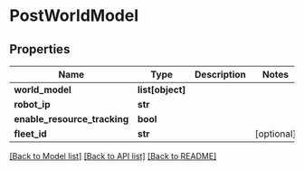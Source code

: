 # PostWorldModel

## Properties
Name | Type | Description | Notes
------------ | ------------- | ------------- | -------------
**world_model** | **list[object]** |  | 
**robot_ip** | **str** |  | 
**enable_resource_tracking** | **bool** |  | 
**fleet_id** | **str** |  | [optional] 

[[Back to Model list]](../README.md#documentation-for-models) [[Back to API list]](../README.md#documentation-for-api-endpoints) [[Back to README]](../README.md)


